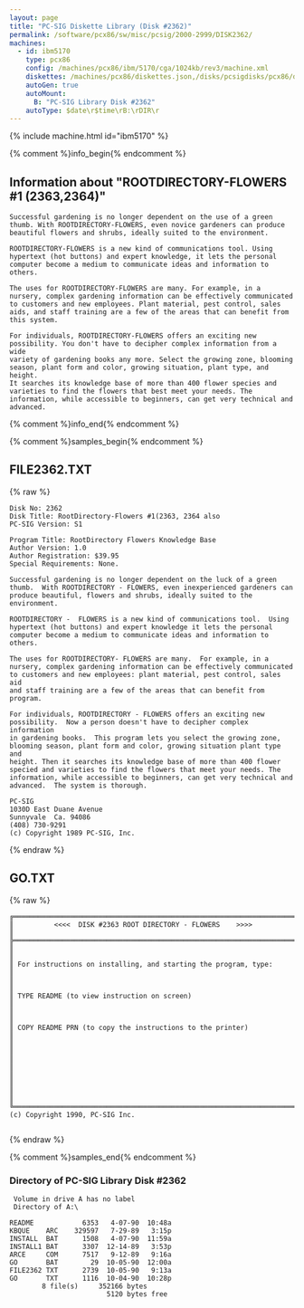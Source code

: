 ```yaml
---
layout: page
title: "PC-SIG Diskette Library (Disk #2362)"
permalink: /software/pcx86/sw/misc/pcsig/2000-2999/DISK2362/
machines:
  - id: ibm5170
    type: pcx86
    config: /machines/pcx86/ibm/5170/cga/1024kb/rev3/machine.xml
    diskettes: /machines/pcx86/diskettes.json,/disks/pcsigdisks/pcx86/diskettes.json
    autoGen: true
    autoMount:
      B: "PC-SIG Library Disk #2362"
    autoType: $date\r$time\rB:\rDIR\r
---
```


{% include machine.html id="ibm5170" %}

{% comment %}info_begin{% endcomment %}

## Information about "ROOTDIRECTORY-FLOWERS #1 (2363,2364)"

    Successful gardening is no longer dependent on the use of a green
    thumb. With ROOTDIRECTORY-FLOWERS, even novice gardeners can produce
    beautiful flowers and shrubs, ideally suited to the environment.
    
    ROOTDIRECTORY-FLOWERS is a new kind of communications tool. Using
    hypertext (hot buttons) and expert knowledge, it lets the personal
    computer become a medium to communicate ideas and information to
    others.
    
    The uses for ROOTDIRECTORY-FLOWERS are many. For example, in a
    nursery, complex gardening information can be effectively communicated
    to customers and new employees. Plant material, pest control, sales
    aids, and staff training are a few of the areas that can benefit from
    this system.
    
    For individuals, ROOTDIRECTORY-FLOWERS offers an exciting new
    possibility. You don't have to decipher complex information from a wide
    variety of gardening books any more. Select the growing zone, blooming
    season, plant form and color, growing situation, plant type, and height.
    It searches its knowledge base of more than 400 flower species and
    varieties to find the flowers that best meet your needs. The
    information, while accessible to beginners, can get very technical and
    advanced.
{% comment %}info_end{% endcomment %}

{% comment %}samples_begin{% endcomment %}

## FILE2362.TXT

{% raw %}
```
Disk No: 2362                                                           
Disk Title: RootDirectory-Flowers #1(2363, 2364 also                    
PC-SIG Version: S1                                                      
                                                                        
Program Title: RootDirectory Flowers Knowledge Base                     
Author Version: 1.0                                                     
Author Registration: $39.95                                             
Special Requirements: None.                                             
                                                                        
Successful gardening is no longer dependent on the luck of a green      
thumb.  With ROOTDIRECTORY - FLOWERS, even inexperienced gardeners can  
produce beautiful, flowers and shrubs, ideally suited to the            
environment.                                                            
                                                                        
ROOTDIRECTORY -  FLOWERS is a new kind of communications tool.  Using   
hypertext (hot buttons) and expert knowledge it lets the personal       
computer become a medium to communicate ideas and information to others.
                                                                        
The uses for ROOTDIRECTORY- FLOWERS are many.  For example, in a        
nursery, complex gardening information can be effectively communicated  
to customers and new employees: plant material, pest control, sales aid 
and staff training are a few of the areas that can benefit from program.
                                                                        
For individuals, ROOTDIRECTORY - FLOWERS offers an exciting new         
possibility.  Now a person doesn't have to decipher complex information 
in gardening books.  This program lets you select the growing zone,     
blooming season, plant form and color, growing situation plant type and 
height. Then it searches its knowledge base of more than 400 flower     
specied and varieties to find the flowers that meet your needs. The     
information, while accessible to beginners, can get very technical and  
advanced.  The system is thorough.                                      
                                                                        
PC-SIG                                                                  
1030D East Duane Avenue                                                 
Sunnyvale  Ca. 94086                                                    
(408) 730-9291                                                          
(c) Copyright 1989 PC-SIG, Inc.                                         
```
{% endraw %}

## GO.TXT

{% raw %}
```
╔═════════════════════════════════════════════════════════════════════════╗
║          <<<<  DISK #2363 ROOT DIRECTORY - FLOWERS    >>>>              ║
╠═════════════════════════════════════════════════════════════════════════╣
║                                                                         ║
║ For instructions on installing, and starting the program, type:         ║
║                                                                         ║
║ TYPE README (to view instruction on screen)                             ║
║                                                                         ║
║ COPY README PRN (to copy the instructions to the printer)               ║
║                                                                         ║
║                                                                         ║
║                                                                         ║
║                                                                         ║
╚═════════════════════════════════════════════════════════════════════════╝
(c) Copyright 1990, PC-SIG Inc.


```
{% endraw %}

{% comment %}samples_end{% endcomment %}

### Directory of PC-SIG Library Disk #2362

     Volume in drive A has no label
     Directory of A:\

    README            6353   4-07-90  10:48a
    KBQUE    ARC    329597   7-29-89   3:15p
    INSTALL  BAT      1508   4-07-90  11:59a
    INSTALL1 BAT      3307  12-14-89   3:53p
    ARCE     COM      7517   9-12-89   9:16a
    GO       BAT        29  10-05-90  12:00a
    FILE2362 TXT      2739  10-05-90   9:13a
    GO       TXT      1116  10-04-90  10:28p
            8 file(s)     352166 bytes
                            5120 bytes free
